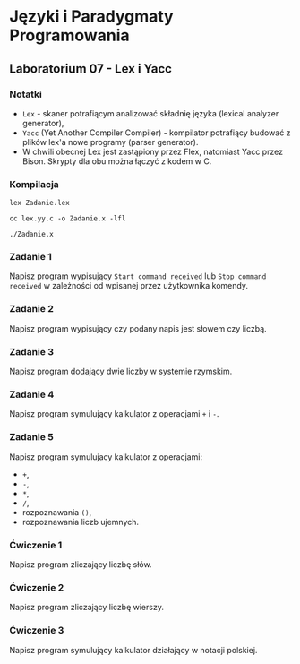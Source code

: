 # Języki i Paradygmaty Programowania

## Laboratorium 07 - Lex i Yacc

### Notatki

- ```Lex``` - skaner potrafiącym analizować składnię języka (lexical analyzer generator),
- ```Yacc``` (Yet Another Compiler Compiler) - kompilator potrafiący budować z plików lex'a nowe
programy (parser generator).
- W chwili obecnej Lex jest zastąpiony przez Flex, natomiast Yacc przez Bison. Skrypty dla obu można łączyć z kodem w C.

### Kompilacja

```lex Zadanie.lex```

```cc lex.yy.c -o Zadanie.x -lfl```

```./Zadanie.x```

### Zadanie 1

Napisz program wypisujący ```Start command received``` lub ```Stop command received``` w zależności od wpisanej przez użytkownika komendy.

### Zadanie 2

Napisz program wypisujący czy podany napis jest słowem czy liczbą.

### Zadanie 3

Napisz program dodający dwie liczby w systemie rzymskim.

### Zadanie 4

Napisz program symulujący kalkulator z operacjami ```+``` i ```-```.

### Zadanie 5

Napisz program symulujacy kalkulator z operacjami:

- ```+```,
- ```-```,
- ```*```,
- ```/```,
- rozpoznawania ```()```,
- rozpoznawania liczb ujemnych.

### Ćwiczenie 1

Napisz program zliczający liczbę słów.

### Ćwiczenie 2

Napisz program zliczający liczbę wierszy.

### Ćwiczenie 3

Napisz program symulujący kalkulator działający w notacji polskiej.
